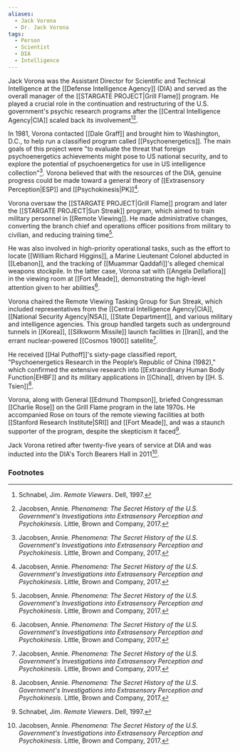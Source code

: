 ```yaml
---
aliases:
  - Jack Vorona
  - Dr. Jack Vorona
tags:
  - Person
  - Scientist
  - DIA
  - Intelligence
---
```

Jack Vorona was the Assistant Director for Scientific and Technical Intelligence at the [[Defense Intelligence Agency]] (DIA) and served as the overall manager of the [[STARGATE PROJECT|Grill Flame]] program. He played a crucial role in the continuation and restructuring of the U.S. government's psychic research programs after the [[Central Intelligence Agency|CIA]] scaled back its involvement[^1][^2].

In 1981, Vorona contacted [[Dale Graff]] and brought him to Washington, D.C., to help run a classified program called [[Psychoenergetics]]. The main goals of this project were "to evaluate the threat that foreign psychoenergetics achievements might pose to US national security, and to explore the potential of psychoenergetics for use in US intelligence collection"[^2]. Vorona believed that with the resources of the DIA, genuine progress could be made toward a general theory of [[Extrasensory Perception|ESP]] and [[Psychokinesis|PK]][^2].

Vorona oversaw the [[STARGATE PROJECT|Grill Flame]] program and later the [[STARGATE PROJECT|Sun Streak]] program, which aimed to train military personnel in [[Remote Viewing]]. He made administrative changes, converting the branch chief and operations officer positions from military to civilian, and reducing training time[^2].

He was also involved in high-priority operational tasks, such as the effort to locate [[William Richard Higgins]], a Marine Lieutenant Colonel abducted in [[Lebanon]], and the tracking of [[Muammar Qaddafi]]'s alleged chemical weapons stockpile. In the latter case, Vorona sat with [[Angela Dellafiora]] in the viewing room at [[Fort Meade]], demonstrating the high-level attention given to her abilities[^2].

Vorona chaired the Remote Viewing Tasking Group for Sun Streak, which included representatives from the [[Central Intelligence Agency|CIA]], [[National Security Agency|NSA]], [[State Department]], and various military and intelligence agencies. This group handled targets such as underground tunnels in [[Korea]], [[Silkworm Missile]] launch facilities in [[Iran]], and the errant nuclear-powered [[Cosmos 1900]] satellite[^2].

He received [[Hal Puthoff]]'s sixty-page classified report, "Psychoenergetics Research in the People’s Republic of China (1982)," which confirmed the extensive research into [[Extraordinary Human Body Function|EHBF]] and its military applications in [[China]], driven by [[H. S. Tsien]][^2].

Vorona, along with General [[Edmund Thompson]], briefed Congressman [[Charlie Rose]] on the Grill Flame program in the late 1970s. He accompanied Rose on tours of the remote viewing facilities at both [[Stanford Research Institute|SRI]] and [[Fort Meade]], and was a staunch supporter of the program, despite the skepticism it faced[^1].

Jack Vorona retired after twenty-five years of service at DIA and was inducted into the DIA's Torch Bearers Hall in 2011[^2].

### Footnotes
[^1]: Schnabel, Jim. *Remote Viewers*. Dell, 1997.
[^2]: Jacobsen, Annie. *Phenomena: The Secret History of the U.S. Government's Investigations into Extrasensory Perception and Psychokinesis*. Little, Brown and Company, 2017.
